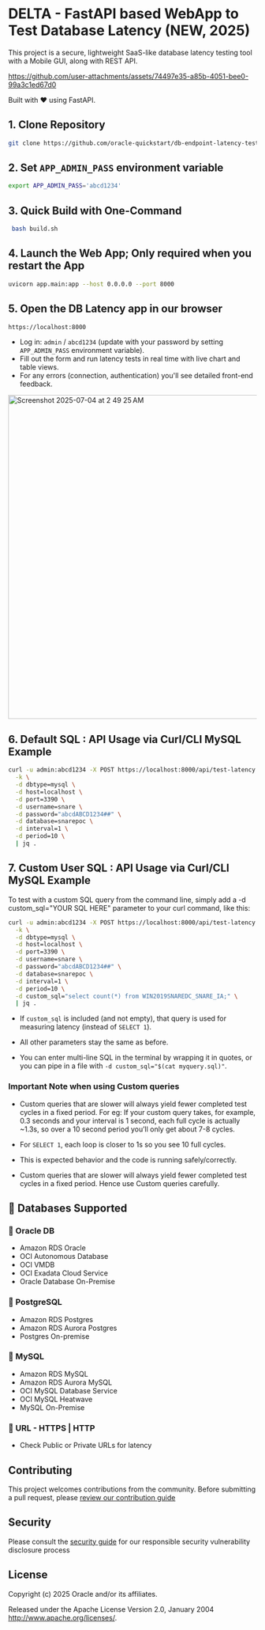 # DELTA - FastAPI based WebApp to Test Database Latency (NEW, 2025)

This project is a secure, lightweight SaaS-like database latency testing tool with a Mobile GUI, along with REST API.



https://github.com/user-attachments/assets/74497e35-a85b-4051-bee0-99a3c1ed67d0



Built with ❤️ using FastAPI.  


## 1. Clone Repository ##
```bash
git clone https://github.com/oracle-quickstart/db-endpoint-latency-testing-ammeter.git && cd db-endpoint-latency-testing-ammeter/
```

## 2. Set `APP_ADMIN_PASS` environment variable ##
```bash
export APP_ADMIN_PASS='abcd1234'
```

## 3. Quick Build with One-Command ##
```bash
 bash build.sh
```

## 4. Launch the Web App; Only required when you restart the App ##
```bash
uvicorn app.main:app --host 0.0.0.0 --port 8000
```
## 5. Open the DB Latency app in our browser ##
```
https://localhost:8000
```
- Log in: `admin` / `abcd1234` (update with your password by setting `APP_ADMIN_PASS` environment variable).
- Fill out the form and run latency tests in real time with live chart and table views.
- For any errors (connection, authentication) you'll see detailed front-end feedback.
  
<img width="655" alt="Screenshot 2025-07-04 at 2 49 25 AM" src="https://github.com/user-attachments/assets/c15b53dc-e138-4448-9777-e980db4354f0" />


## 6. Default SQL : API Usage via Curl/CLI MySQL Example ##
```bash
curl -u admin:abcd1234 -X POST https://localhost:8000/api/test-latency \
  -k \
  -d dbtype=mysql \
  -d host=localhost \
  -d port=3390 \
  -d username=snare \
  -d password="abcdABCD1234##" \
  -d database=snarepoc \
  -d interval=1 \
  -d period=10 \
  | jq .
```



## 7. Custom User SQL : API Usage via Curl/CLI MySQL Example ##

To test with a custom SQL query from the command line, simply add a -d custom_sql="YOUR SQL HERE" parameter to your curl command, like this:

```bash
curl -u admin:abcd1234 -X POST https://localhost:8000/api/test-latency \
  -k \
  -d dbtype=mysql \
  -d host=localhost \
  -d port=3390 \
  -d username=snare \
  -d password="abcdABCD1234##" \
  -d database=snarepoc \
  -d interval=1 \
  -d period=10 \
  -d custom_sql="select count(*) from WIN2019SNAREDC_SNARE_IA;" \
  | jq .
```

- If `custom_sql` is included (and not empty), that query is used for measuring latency (instead of `SELECT 1`).

- All other parameters stay the same as before.

- You can enter multi-line SQL in the terminal by wrapping it in quotes, or you can pipe in a file with `-d custom_sql="$(cat myquery.sql)"`.

### Important Note when using Custom queries ###
- Custom queries that are slower will always yield fewer completed test cycles in a fixed period. For eg: If your custom query takes, for example, 0.3 seconds and your interval is 1 second, each full cycle is actually ~1.3s, so over a 10 second period you’ll only get about 7-8 cycles.
  
- For `SELECT 1`, each loop is closer to 1s so you see 10 full cycles.
  
- This is expected behavior and the code is running safely/correctly.
  
- Custom queries that are slower will always yield fewer completed test cycles in a fixed period. Hence use Custom queries carefully.

##  🔌 Databases Supported

### 📌 Oracle DB  
- Amazon RDS Oracle
- OCI Autonomous Database
- OCI VMDB
- OCI Exadata Cloud Service
- Oracle Database On-Premise

### 📌 PostgreSQL
- Amazon RDS Postgres
- Amazon RDS Aurora Postgres
- Postgres On-premise 

### 📌 MySQL  
- Amazon RDS MySQL
- Amazon RDS Aurora MySQL
- OCI MySQL Database Service
- OCI MySQL Heatwave
- MySQL On-Premise

### 📌 URL - HTTPS | HTTP 
- Check Public or Private URLs for latency

## Contributing

This project welcomes contributions from the community. Before submitting a pull request, please [review our contribution guide](./CONTRIBUTING.md)

## Security

Please consult the [security guide](./SECURITY.md) for our responsible security vulnerability disclosure process

## License

Copyright (c) 2025 Oracle and/or its affiliates.

Released under the Apache License Version 2.0, January 2004
<http://www.apache.org/licenses/>.

